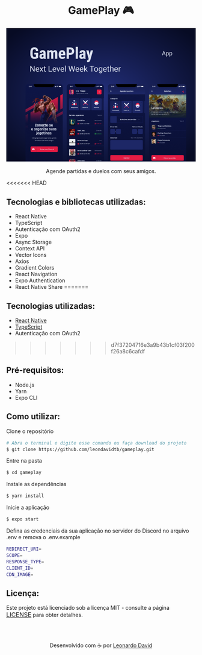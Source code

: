 <h1 align="center">GamePlay 🎮</h1>

<p align="center"  >
  <img src="assets/capa.png" />
</p>

<p align="center">
  Agende partidas e duelos com seus amigos. 
</p>

<<<<<<< HEAD
<h2> Tecnologias e bibliotecas utilizadas: </h2>

- React Native
- TypeScript
- Autenticação com OAuth2
- Expo
- Async Storage
- Context API
- Vector Icons
- Axios
- Gradient Colors
- React Navigation
- Expo Authentication
- React Native Share
=======
<h2> Tecnologias utilizadas: </h2>

- <a href="https://reactnative.dev" > React Native </a>
- <a href="https://www.typescriptlang.org/"> TypeScript </a>
-  Autenticação com OAuth2 
<!-- - <a href="https://callstack.github.io/react-native-testing-library/"> React-Native-Testing-Library </a>  -->
>>>>>>> d7f37204716e3a9b43b1cf03f200f26a8c6cafdf

## Pré-requisitos:

- Node.js
- Yarn
- Expo CLI

## Como utilizar:

Clone o repositório

```bash
# Abra o terminal e digite esse comando ou faça download do projeto
$ git clone https://github.com/leondavidtb/gameplay.git
```

Entre na pasta

```bash
$ cd gameplay
```

Instale as dependências

```bash
$ yarn install
```

Inicie a aplicação

```bash
$ expo start
```

Defina as credenciais da sua aplicação no servidor do Discord no arquivo .env e remova o .env.example

```bash
REDIRECT_URI=
SCOPE=
RESPONSE_TYPE=
CLIENT_ID=
CDN_IMAGE=
```

## Licença:

<p>Este projeto está licenciado sob a licença MIT - consulte a página <a href="https://opensource.org/licenses/MIT" style=" font-size: 16px; " >LICENSE</a> para obter detalhes.</p>

</br>
</br>

<p align="center">Desenvolvido com ☕ por <a href="https://github.com/leondavidtb">Leonardo David </a>
<div align="center">
 </div>
